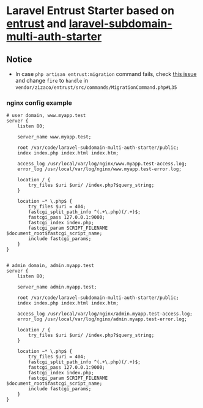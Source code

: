 # Laravel Entrust Starter based on [entrust](https://github.com/Zizaco/entrust) and [laravel-subdomain-multi-auth-starter](https://github.com/shrekuu/laravel-subdomain-multi-auth-starter) 

## Notice

* In case `php artisan entrust:migration` command fails, check [this issue](https://github.com/Zizaco/entrust/issues/836#issuecomment-326950502) and change `fire` to `handle` in `vendor/zizaco/entrust/src/commands/MigrationCommand.php#L35`

### nginx config example

```
# user domain, www.myapp.test
server {
    listen 80;

    server_name www.myapp.test;

    root /var/code/laravel-subdomain-multi-auth-starter/public;
    index index.php index.html index.htm;

    access_log /usr/local/var/log/nginx/www.myapp.test-access.log;
    error_log /usr/local/var/log/nginx/www.myapp.test-error.log;

    location / {
        try_files $uri $uri/ /index.php?$query_string;
    }

    location ~* \.php$ {
        try_files $uri = 404;
        fastcgi_split_path_info ^(.+\.php)(/.+)$;
        fastcgi_pass 127.0.0.1:9000;
        fastcgi_index index.php;
        fastcgi_param SCRIPT_FILENAME $document_root$fastcgi_script_name;
        include fastcgi_params;
    }
}


# admin domain, admin.myapp.test
server {
    listen 80;

    server_name admin.myapp.test;

    root /var/code/laravel-subdomain-multi-auth-starter/public;
    index index.php index.html index.htm;

    access_log /usr/local/var/log/nginx/admin.myapp.test-access.log;
    error_log /usr/local/var/log/nginx/admin.myapp.test-error.log;

    location / {
        try_files $uri $uri/ /index.php?$query_string;
    }

    location ~* \.php$ {
        try_files $uri = 404;
        fastcgi_split_path_info ^(.+\.php)(/.+)$;
        fastcgi_pass 127.0.0.1:9000;
        fastcgi_index index.php;
        fastcgi_param SCRIPT_FILENAME $document_root$fastcgi_script_name;
        include fastcgi_params;
    }
}
```